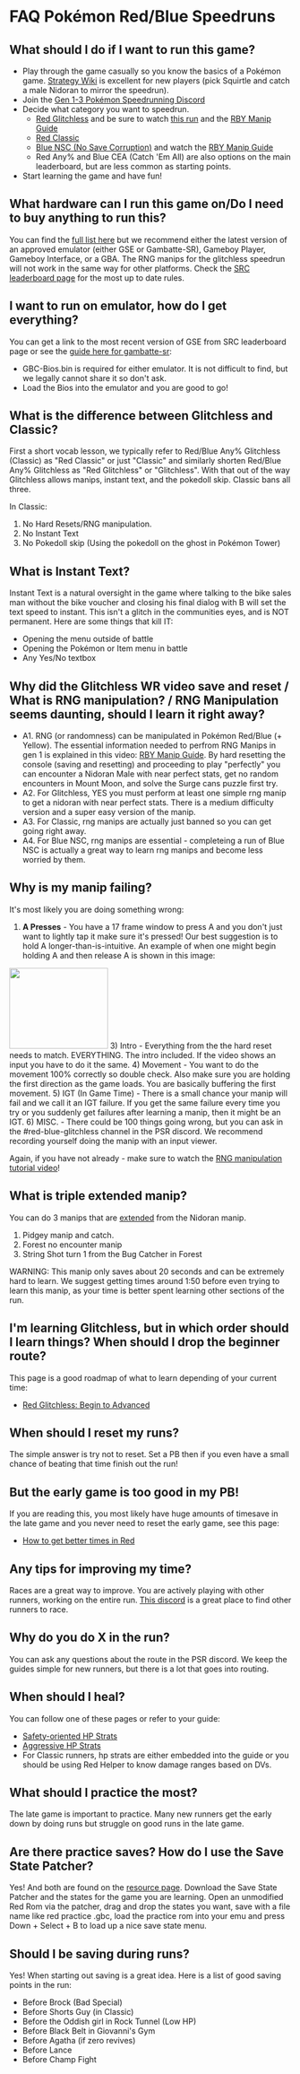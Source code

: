 # FAQ Pokémon Red/Blue Speedruns

## What should I do if I want to run this game?

- Play through the game casually so you know the basics of a Pokémon game. [Strategy Wiki](https://strategywiki.org/wiki/Pok%C3%A9mon_Red_and_Blue) is excellent for new players (pick Squirtle and catch a male Nidoran to mirror the speedrun). 
- Join the [Gen 1-3 Pokémon Speedrunning Discord](https://www.speedrun.com/pokemon/thread/r7a65)
- Decide what category you want to speedrun.
	- [Red Glitchless](/docs/gen-1/red-blue/main-glitchless/beginner-route/) and be sure to watch [this run](https://www.youtube.com/watch?v=GR9HKr61HJY) and the [RBY Manip Guide](https://www.youtube.com/watch?v=QirPrbub21g)
	- [Red Classic](/docs/gen-1/red-blue/main-glitchless/classic-beginner-route/)
	- [Blue NSC (No Save Corruption)](/docs/gen-1/red-blue/main-nsc/) and watch the [RBY Manip Guide](https://www.youtube.com/watch?v=QirPrbub21g)
	- Red Any% and Blue CEA (Catch 'Em All) are also options on the main leaderboard, but are less common as starting points. 
- Start learning the game and have fun!

## What hardware can I run this game on/Do I need to buy anything to run this?

You can find the [full list here](https://pastebin.com/1BJgj2cS) but we recommend either the latest version of an approved emulator (either GSE or Gambatte-SR), Gameboy Player, Gameboy Interface, or a GBA. The RNG manips for the glitchless speedrun will not work in the same way for other platforms. Check the [SRC leaderboard page](https://www.speedrun.com/pkmnredblue) for the most up to date rules. 

## I want to run on emulator, how do I get everything?

You can get a link to the most recent version of GSE from SRC leaderboard page or see the [guide here for gambatte-sr](https://www.speedrun.com/pkmnredblue/guide/wf0la):
- GBC-Bios.bin is required for either emulator. It is not difficult to find, but we legally cannot share it so don't ask.
- Load the Bios into the emulator and you are good to go!

## What is the difference between Glitchless and Classic?

First a short vocab lesson, we typically refer to Red/Blue Any% Glitchless (Classic) as "Red Classic" or just "Classic" and similarly shorten Red/Blue Any% Glitchless as "Red Glitchless" or "Glitchless". With that out of the way Glitchless allows manips, instant text, and the pokedoll skip. Classic bans all three. 

In Classic:
1. No Hard Resets/RNG manipulation.
2. No Instant Text
3. No Pokedoll skip (Using the pokedoll on the ghost in Pokémon Tower)

## What is Instant Text?

Instant Text is a natural oversight in the game where talking to the bike sales man without the bike voucher and closing his final dialog with B will set the text speed to instant. This isn't a glitch in the communities eyes, and is NOT permanent. Here are some things that kill IT:
- Opening the menu outside of battle
- Opening the Pokémon or Item menu in battle
- Any Yes/No textbox

## Why did the Glitchless WR video save and reset / What is RNG manipulation? / RNG Manipulation seems daunting, should I learn it right away?

- A1. RNG (or randomness) can be manipulated in Pokémon Red/Blue (+ Yellow). The essential information needed to perfrom RNG Manips in gen 1 is explained in this video: [RBY Manip Guide](https://www.youtube.com/watch?v=QirPrbub21g). By hard resetting the console (saving and resetting) and proceeding to play "perfectly" you can encounter a Nidoran Male with near perfect stats, get no random encounters in Mount Moon, and solve the Surge cans puzzle first try. 
- A2. For Glitchless, YES you must perform at least one simple rng manip to get a nidoran with near perfect stats. There is a medium difficulty version and a super easy version of the manip. 
- A3. For Classic, rng manips are actually just banned so you can get going right away. 
- A4. For Blue NSC, rng manips are essential - completeing a run of Blue NSC is actually a great way to learn rng manips and become less worried by them. 


## Why is my manip failing?

It's most likely you are doing something wrong:
1) **A Presses** - You have a 17 frame window to press A and you don't just want to lightly tap it make sure it's pressed! Our best suggestion is to hold A longer-than-is-intuitive. An example of when one might begin holding A and then release A is shown in this image:
<img src="gen-1/images/glitchless/apresswindow.png" width=176 height=144>
3) Intro - Everything from the the hard reset needs to match. EVERYTHING. The intro included. If the video shows an input you have to do it the same.
4) Movement - You want to do the movement 100% correctly so double check. Also make sure you are holding the first direction as the game loads. You are basically buffering the first movement.
5) IGT (In Game Time) - There is a small chance your manip will fail and we call it an IGT failure. If you get the same failure every time you try or you suddenly get failures after learning a manip, then it might be an IGT.
6) MISC. - There could be 100 things going wrong, but you can ask in the #red-blue-glitchless channel in the PSR discord. We recommend recording yourself doing the manip with an input viewer.

Again, if you have not already - make sure to watch the [RNG manipulation tutorial video](https://www.speedrun.com/pkmnredblue/guide/9oea2)!

## What is triple extended manip?

You can do 3 manips that are [extended](triple-extended/) from the Nidoran manip.
1) Pidgey manip and catch.
2) Forest no encounter manip
3) String Shot turn 1 from the Bug Catcher in Forest

WARNING: This manip only saves about 20 seconds and can be extremely hard to learn. We suggest getting times around 1:50 before even trying to learn this manip, as your time is better spent learning other sections of the run.

## I'm learning Glitchless, but in which order should I learn things? When should I drop the beginner route?

This page is a good roadmap of what to learn depending of your current time:
- [Red Glitchless: Begin to Advanced](https://docs.google.com/document/d/1kZ26WWpMIMsUO2JXa7RxwcknnLGRCBl7QVF9usteXD8/edit?usp=sharing)

## When should I reset my runs?

The simple answer is try not to reset. Set a PB then if you even have a small chance of beating that time finish out the run!

## But the early game is too good in my PB!

If you are reading this, you most likely have huge amounts of timesave in the late game and you never need to reset the early game, see this page:
- [How to get better times in Red](https://pastebin.com/xLE6W0eK)

## Any tips for improving my time?

Races are a great way to improve. You are actively playing with other runners, working on the entire run. [This discord](https://discord.gg/4mAWWz6) is a great place to find other runners to race.

## Why do you do X in the run?

You can ask any questions about the route in the PSR discord. We keep the guides simple for new runners, but there is a lot that goes into routing.

## When should I heal?

You can follow one of these pages or refer to your guide:
- [Safety-oriented HP Strats](hp-strats-for-races.md)
- [Aggressive HP Strats](hp-strats.md)
- For Classic runners, hp strats are either embedded into the guide or you should be using Red Helper to know damage ranges based on DVs.

## What should I practice the most?

The late game is important to practice. Many new runners get the early down by doing runs but struggle on good runs in the late game.

## Are there practice saves? How do I use the Save State Patcher?

Yes! And both are found on the [resource page](https://www.speedrun.com/pkmnredblue/resources). Download the Save State Patcher and the states for the game you are learning. Open an unmodified Red Rom via the patcher, drag and drop the states you want, save with a file name like red practice .gbc, load the practice rom into your emu and press Down + Select + B to load up a nice save state menu. 

## Should I be saving during runs?

Yes! When starting out saving is a great idea. Here is a list of good saving points in the run:
- Before Brock (Bad Special)
- Before Shorts Guy (in Classic)
- Before the Oddish girl in Rock Tunnel (Low HP)
- Before Black Belt in Giovanni's Gym
- Before Agatha (if zero revives)
- Before Lance
- Before Champ Fight
